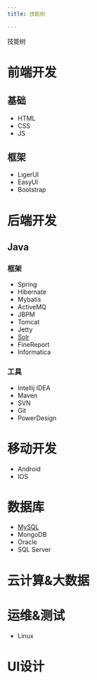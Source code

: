 ```yaml
---
title: 技能树

---
```


技能树
<!-- more -->

# 前端开发
## 基础
* HTML
* CSS
* JS

## 框架
* LigerUI
* EasyUI
* Bootstrap

# 后端开发
## Java
### 框架
* Spring
* Hibernate
* Mybatis
* ActiveMQ
* JBPM
* Tomcat
* Jetty
* [Solr](/tags/solr/)
* FineReport
* Informatica

### 工具
* Intellij IDEA
* Maven
* SVN
* Git
* PowerDesign

# 移动开发
* Android
* IOS

# 数据库
* [MySQL](/tags/mysql/)
* MongoDB
* Oracle
* SQL Server

# 云计算&大数据

# 运维&测试
* Linux

# UI设计

